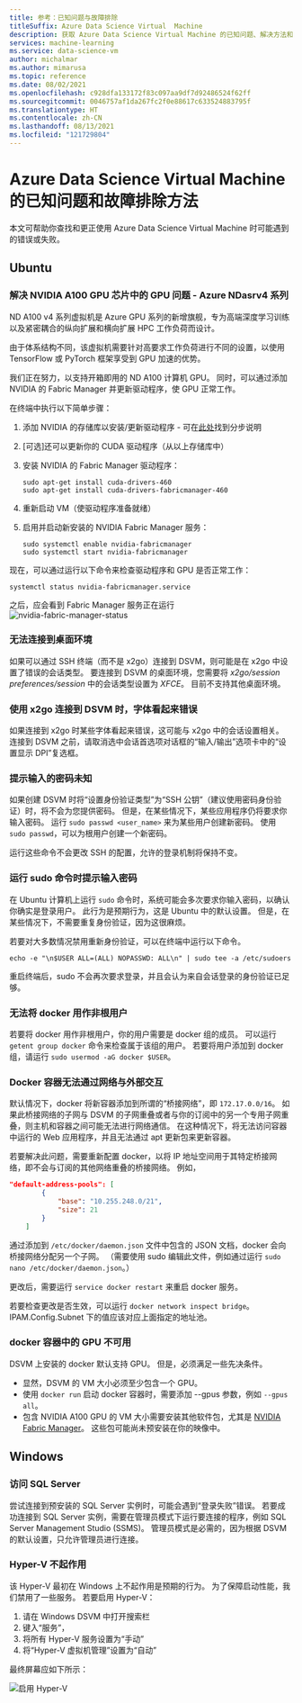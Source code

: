 ```yaml
---
title: 参考：已知问题与故障排除
titleSuffix: Azure Data Science Virtual  Machine
description: 获取 Azure Data Science Virtual Machine 的已知问题、解决方法和故障排除的列表。
services: machine-learning
ms.service: data-science-vm
author: michalmar
ms.author: mimarusa
ms.topic: reference
ms.date: 08/02/2021
ms.openlocfilehash: c928dfa133172f83c097aa9df7d92486524f62ff
ms.sourcegitcommit: 0046757af1da267fc2f0e88617c633524883795f
ms.translationtype: HT
ms.contentlocale: zh-CN
ms.lasthandoff: 08/13/2021
ms.locfileid: "121729804"
---
```

# <a name="known-issues-and-troubleshooting-the-azure-data-science-virtual-machine"></a>Azure Data Science Virtual Machine 的已知问题和故障排除方法

本文可帮助你查找和更正使用 Azure Data Science Virtual Machine 时可能遇到的错误或失败。


## <a name="ubuntu"></a>Ubuntu

### <a name="fix-gpu-on-nvidia-a100-gpu-chip---azure-ndasrv4-series"></a>解决 NVIDIA A100 GPU 芯片中的 GPU 问题 - Azure NDasrv4 系列 

ND A100 v4 系列虚拟机是 Azure GPU 系列的新增旗舰，专为高端深度学习训练以及紧密耦合的纵向扩展和横向扩展 HPC 工作负荷而设计。

由于体系结构不同，该虚拟机需要针对高要求工作负荷进行不同的设置，以使用 TensorFlow 或 PyTorch 框架享受到 GPU 加速的优势。

我们正在努力，以支持开箱即用的 ND A100 计算机 GPU。 同时，可以通过添加 NVIDIA 的 Fabric Manager 并更新驱动程序，使 GPU 正常工作。 

在终端中执行以下简单步骤：

1. 添加 NVIDIA 的存储库以安装/更新驱动程序 - 可在[此处](https://docs.nvidia.com/datacenter/tesla/tesla-installation-notes/index.html#ubuntu-lts)找到分步说明
2. [可选]还可以更新你的 CUDA 驱动程序（从以上存储库中）
3. 安装 NVIDIA 的 Fabric Manager 驱动程序：

    ```
    sudo apt-get install cuda-drivers-460
    sudo apt-get install cuda-drivers-fabricmanager-460
    ```

4. 重新启动 VM（使驱动程序准备就绪）
5. 启用并启动新安装的 NVIDIA Fabric Manager 服务：

    ```
    sudo systemctl enable nvidia-fabricmanager
    sudo systemctl start nvidia-fabricmanager
    ```

现在，可以通过运行以下命令来检查驱动程序和 GPU 是否正常工作：
```
systemctl status nvidia-fabricmanager.service
``` 

之后，应会看到 Fabric Manager 服务正在运行 ![nvidia-fabric-manager-status](./media/nvidia-fabricmanager-status-ok-marked.png)


### <a name="connection-to-desktop-environment-fails"></a>无法连接到桌面环境

如果可以通过 SSH 终端（而不是 x2go）连接到 DSVM，则可能是在 x2go 中设置了错误的会话类型。
要连接到 DSVM 的桌面环境，您需要将 *x2go/session preferences/session* 中的会话类型设置为 *XFCE*。 目前不支持其他桌面环境。

### <a name="fonts-look-wrong-when-connecting-to-dsvm-using-x2go"></a>使用 x2go 连接到 DSVM 时，字体看起来错误

如果连接到 x2go 时某些字体看起来错误，这可能与 x2go 中的会话设置相关。 连接到 DSVM 之前，请取消选中会话首选项对话框的“输入/输出”选项卡中的“设置显示 DPI”复选框。

### <a name="prompted-for-unknown-password"></a>提示输入的密码未知

如果创建 DSVM 时将“设置身份验证类型”为“SSH 公钥”（建议使用密码身份验证）时，将不会为您提供密码。  但是，在某些情况下，某些应用程序仍将要求你输入密码。 运行 `sudo passwd <user_name>` 来为某些用户创建新密码。 使用 `sudo passwd`，可以为根用户创建一个新密码。

运行这些命令不会更改 SSH 的配置，允许的登录机制将保持不变。 

### <a name="prompted-for-password-when-running-sudo-command"></a>运行 sudo 命令时提示输入密码

在 Ubuntu 计算机上运行 `sudo` 命令时，系统可能会多次要求你输入密码，以确认你确实是登录用户。 此行为是预期行为，这是 Ubuntu 中的默认设置。 但是，在某些情况下，不需要重复身份验证，因为这很麻烦。

若要对大多数情况禁用重新身份验证，可以在终端中运行以下命令。

 `echo -e "\n$USER ALL=(ALL) NOPASSWD: ALL\n" | sudo tee -a /etc/sudoers`

重启终端后，sudo 不会再次要求登录，并且会认为来自会话登录的身份验证已足够。

### <a name="cannot-use-docker-as-non-root-user"></a>无法将 docker 用作非根用户

若要将 docker 用作非根用户，你的用户需要是 docker 组的成员。 可以运行 `getent group docker` 命令来检查属于该组的用户。 若要将用户添加到 docker 组，请运行 `sudo usermod -aG docker $USER`。

### <a name="docker-containers-cannot-interact-with-the-outside-via-network"></a>Docker 容器无法通过网络与外部交互

默认情况下，docker 将新容器添加到所谓的“桥接网络”，即 `172.17.0.0/16`。 如果此桥接网络的子网与 DSVM 的子网重叠或者与你的订阅中的另一个专用子网重叠，则主机和容器之间可能无法进行网络通信。 在这种情况下，将无法访问容器中运行的 Web 应用程序，并且无法通过 apt 更新包来更新容器。

若要解决此问题，需要重新配置 docker，以将 IP 地址空间用于其特定桥接网络，即不会与订阅的其他网络重叠的桥接网络。 例如，

```json
"default-address-pools": [
        {
            "base": "10.255.248.0/21",
            "size": 21
        }
    ]
```

通过添加到 `/etc/docker/daemon.json` 文件中包含的 JSON 文档，docker 会向桥接网络分配另一个子网。 （需要使用 sudo 编辑此文件，例如通过运行 `sudo nano /etc/docker/daemon.json`。）

更改后，需要运行 `service docker restart` 来重启 docker 服务。

若要检查更改是否生效，可以运行 `docker network inspect bridge`。 IPAM.Config.Subnet 下的值应该对应上面指定的地址池。

### <a name="gpus-not-available-in-docker-container"></a>docker 容器中的 GPU 不可用

DSVM 上安装的 docker 默认支持 GPU。 但是，必须满足一些先决条件。

* 显然，DSVM 的 VM 大小必须至少包含一个 GPU。
* 使用 `docker run` 启动 docker 容器时，需要添加 --gpus 参数，例如 `--gpus all`。
* 包含 NVIDIA A100 GPU 的 VM 大小需要安装其他软件包，尤其是 [NVIDIA Fabric Manager](https://docs.nvidia.com/datacenter/tesla/pdf/fabric-manager-user-guide.pdf)。 这些包可能尚未预安装在你的映像中。


## <a name="windows"></a>Windows

### <a name="accessing-sql-server"></a>访问 SQL Server

尝试连接到预安装的 SQL Server 实例时，可能会遇到“登录失败”错误。 若要成功连接到 SQL Server 实例，需要在管理员模式下运行要连接的程序，例如 SQL Server Management Studio (SSMS)。 管理员模式是必需的，因为根据 DSVM 的默认设置，只允许管理员进行连接。

### <a name="hyper-v-does-not-work"></a>Hyper-V 不起作用

该 Hyper-V 最初在 Windows 上不起作用是预期的行为。 为了保障启动性能，我们禁用了一些服务。
若要启用 Hyper-V：

1. 请在 Windows DSVM 中打开搜索栏
1. 键入“服务”，
1. 将所有 Hyper-V 服务设置为“手动”
1. 将“Hyper-V 虚拟机管理”设置为“自动”

最终屏幕应如下所示：

   

![启用 Hyper-V](./media/workaround/hyperv-enable-dsvm.png)

